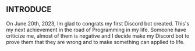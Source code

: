 ## INTRODUCE

On June 20th, 2023, Im glad to congrats my first Discord bot created. This's my next achievement in the road of Programming in my life. Someone have criticize me, almost of them is negative and I decide make my Discord bot to prove them that they are wrong and to make something can applied to life. 